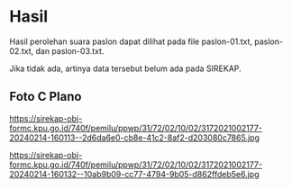 # Hasil

Hasil perolehan suara paslon dapat dilihat pada file paslon-01.txt, paslon-02.txt, dan paslon-03.txt.

Jika tidak ada, artinya data tersebut belum ada pada SIREKAP.

## Foto C Plano

https://sirekap-obj-formc.kpu.go.id/740f/pemilu/ppwp/31/72/02/10/02/3172021002177-20240214-160113--2d6da6e0-cb8e-41c2-8af2-d203080c7865.jpg

https://sirekap-obj-formc.kpu.go.id/740f/pemilu/ppwp/31/72/02/10/02/3172021002177-20240214-160132--10ab9b09-cc77-4794-9b05-d862ffdeb5e6.jpg
